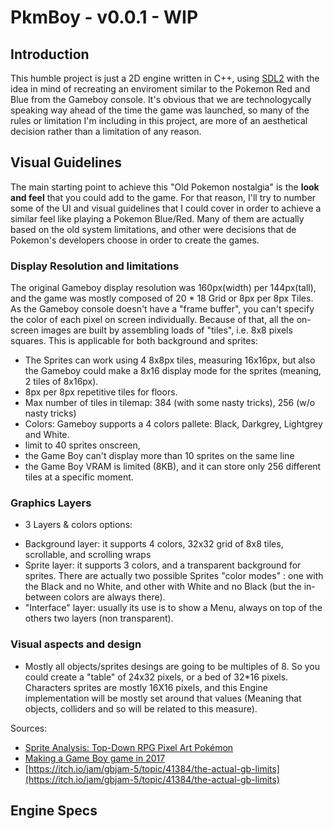 # PkmBoy - v0.0.1 - WIP

## Introduction
This humble project is just a 2D engine written in C++, using [SDL2](https://www.libsdl.org/index.php) with the idea in mind of recreating an enviroment similar to the Pokemon Red and Blue from the Gameboy console. It's obvious that we are technologycally speaking way ahead of the time the game was launched, so many of the rules or limitation I'm including in this project, are more of an aesthetical decision rather than a limitation of any reason.
 
## Visual Guidelines
The main starting point to achieve this "Old Pokemon nostalgia" is the **look and feel** that you could add to the game. For that reason, I'll try to number some of the UI and visual guidelines that I could cover in order to achieve a similar feel like playing a Pokemon Blue/Red. Many of them are actually based on the old system limitations, and other were decisions that de Pokemon's developers choose in order to create the games.

### Display Resolution and limitations
The original Gameboy display resolution was 160px(width) per 144px(tall), and the game was mostly composed of 20 * 18 Grid or 8px per 8px Tiles.
As the Gameboy console doesn't have a "frame buffer", you can't specify the color of each pixel on screen individually. Because of that, all the on-screen images are built by assembling loads of "tiles", i.e. 8x8 pixels squares. This is applicable for both background and sprites:

- The Sprites can work using 4 8x8px tiles, measuring 16x16px, but also the Gameboy could make a 8x16 display mode for the sprites (meaning, 2 tiles of 8x16px).
- 8px per 8px repetitive tiles for floors.
- Max number of tiles in tilemap: 384 (with some nasty tricks), 256 (w/o nasty tricks)
- Colors: Gameboy supports a 4 colors pallete: Black, Darkgrey, Lightgrey and White. 
- limit to 40 sprites onscreen,
- the Game Boy can't display more than 10 sprites on the same line
- the Game Boy VRAM is limited (8KB), and it can store only 256 different tiles at a specific moment.

### Graphics Layers
- 3 Layers & colors options:
* Background layer: it supports 4 colors, 32x32 grid of 8x8 tiles, scrollable, and scrolling wraps
* Sprite layer: it supports 3 colors, and a transparent background for sprites.
There are actually two possible Sprites "color modes" : one with the Black and no White, and other with White and no Black (but the in-between colors are always there). 
* "Interface" layer: usually its use is to show a Menu, always on top of the others two layers (non transparent).

### Visual aspects and design
- Mostly all objects/sprites desings are going to be multiples of 8. So you could create a "table" of 24x32 pixels, or a bed of 32*16 pixels. Characters sprites are mostly 16X16 pixels, and this Engine implementation will be mostly set around that values (Meaning that objects, colliders and so will be related to this measure). 

Sources:
- [Sprite Analysis: Top-Down RPG Pixel Art Pokémon](https://www.youtube.com/watch?v=gwF0L55kIgg)
- [Making a Game Boy game in 2017](https://www.gamasutra.com/blogs/DoctorLudos/20171207/311143/Making_a_Game_Boy_game_in_2017_A_quotSheep_It_Upquot_PostMortem_part_12.php)
- [https://itch.io/jam/gbjam-5/topic/41384/the-actual-gb-limits](https://itch.io/jam/gbjam-5/topic/41384/the-actual-gb-limits)
## Engine Specs
